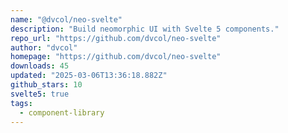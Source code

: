 ```yaml
---
name: "@dvcol/neo-svelte"
description: "Build neomorphic UI with Svelte 5 components."
repo_url: "https://github.com/dvcol/neo-svelte"
author: "dvcol"
homepage: "https://github.com/dvcol/neo-svelte"
downloads: 45
updated: "2025-03-06T13:36:18.882Z"
github_stars: 10
svelte5: true
tags: 
  - component-library
---
```

